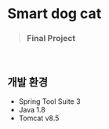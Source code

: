 # Smart dog cat
> ### Final Project  
</br>

## 개발 환경
* Spring Tool Suite 3
* Java 1.8
* Tomcat v8.5

